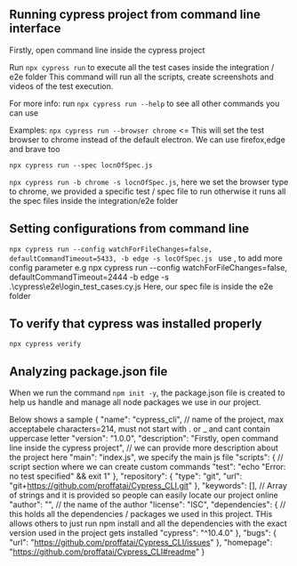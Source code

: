 ## Running cypress project from command line interface

Firstly, open command line inside the cypress project

Run `npx cypress run` to execute all the test cases inside the integration / e2e folder
This command will run all the scripts, create screenshots and videos of the test execution.

For more info: run `npx cypress run --help` to see all other commands you can use

Examples: `npx cypress run --browser chrome` <= This will set the test browser to chrome instead of the default electron. We can use firefox,edge and brave too

`npx cypress run --spec locnOfSpec.js` 

`npx cypress run -b chrome -s locnOfSpec.js`, here we set the browser type to chrome, we provided a specific test / spec file to run otherwise it runs all the spec files inside the integration/e2e folder

## Setting configurations from command line

`npx cypress run --config watchForFileChanges=false, defaultCommandTimeout=5433, -b edge -s locOfSpec.js `
use , to add more config parameter
e.g npx cypress run --config watchForFileChanges=false, defaultCommandTimeout=2444 -b edge -s .\cypress\e2e\login_test_cases.cy.js
Here, our spec file is inside the e2e folder

## To verify that cypress was installed properly
`npx cypress verify`

## Analyzing package.json file

When we run the command `npm init -y`, the package.json file is created to help us handle and manage all node packages we use in our project.

Below shows a sample
{
  "name": "cypress_cli",  // name of the project, max acceptabele characters=214, must not start with . or _ and cant contain uppercase letter
  "version": "1.0.0",
  "description": "Firstly, open command line inside the cypress project", // we can provide more description about the project here
  "main": "index.js", we specify the main js file
  "scripts": { // script section where we can create custom commands
    "test": "echo \"Error: no test specified\" && exit 1"
  },
  "repository": {
    "type": "git",
    "url": "git+https://github.com/proffatai/Cypress_CLI.git"
  },
  "keywords": [], // Array of strings and it is provided so people can easily locate our project online
  "author": "", // the name of the author
  "license": "ISC",
   "dependencies": { // this holds all the dependencies / packages we used in this project. THis allows others to just run npm install and all the dependencies with the exact version used in the project gets installed
    "cypress": "^10.4.0"
  },
  "bugs": {
    "url": "https://github.com/proffatai/Cypress_CLI/issues"
  },
  "homepage": "https://github.com/proffatai/Cypress_CLI#readme"
}